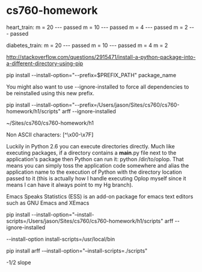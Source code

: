 cs760-homework
==============

heart_train:
m = 20 --- passed
m = 10 --- passed
m = 4  --- passed
m = 2  --- passed

diabetes_train:
m = 20 --- passed
m = 10 --- passed
m = 4
m = 2



http://stackoverflow.com/questions/2915471/install-a-python-package-into-a-different-directory-using-pip

pip install --install-option="--prefix=$PREFIX_PATH" package_name

You might also want to use --ignore-installed to force all dependencies to be reinstalled using this new prefix. 

pip install --install-option="--prefix=/Users/jason/Sites/cs760/cs760-homework/h1/scripts"  arff --ignore-installed


~/Sites/cs760/cs760-homework/h1


Non ASCII characters:
[^\x00-\x7F]

Luckily in Python 2.6 you can execute directories directly. Much like executing packages, if a directory contains a __main__.py file next to the application's package then Python can run it: python /dir/to/oplop. That means you can simply toss the application code somewhere and alias the application name to the execution of Python with the directory location passed to it (this is actually how I handle executing Oplop myself since it means I can have it always point to my Hg branch).

Emacs Speaks Statistics (ESS) is an add-on package for emacs text editors such as GNU Emacs and XEmacs

pip install --install-option="–install-scripts=/Users/jason/Sites/cs760/cs760-homework/h1/scripts"  arff --ignore-installed

--install-option install-scripts=/usr/local/bin

pip install arff -–install-option="–install-scripts=./scripts"

-1/2 slope


